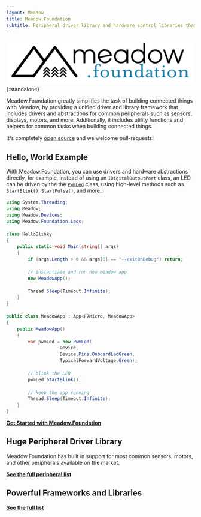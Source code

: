 ```yaml
---
layout: Meadow
title: Meadow.Foundation
subtitle: Peripheral driver library and hardware control libraries that make IoT development plug-and-play.
---
```


![Meadow.Foundation Logo](Meadow.Foundation_Logo_white_BG.svg){:standalone}

Meadow.Foundation greatly simplifies the task of building connected things with Meadow, by providing a unified driver and library framework that includes drivers and abstractions for common peripherals such as sensors, displays, motors, and more. Additionally, it includes utility functions and helpers for common tasks when building connected things.

It's completely [open source](https://github.com/WildernessLabs/Meadow.Foundation) and we welcome pull-requests!

## Hello, World Example

With Meadow.Foundation, you can use drivers and hardware abstractions directly, for example, instead of using an `IDigitalOutputPort` class, an LED can be driven by the the [`PwmLed`](/docs/api/Meadow.Foundation/Meadow.Foundation.Leds.PwmLed.html) class, using high-level methods such as `StartBlink()`, `StartPulse()`, and more.:

```csharp
using System.Threading;
using Meadow;
using Meadow.Devices;
using Meadow.Foundation.Leds;

class HelloBlinky
{
    public static void Main(string[] args) 
    {
        if (args.Length > 0 && args[0] == "--exitOnDebug") return;

        // instantiate and run new meadow app
        new MeadowApp();

        Thread.Sleep(Timeout.Infinite);
    }
}

public class MeadowApp : App<F7Micro, MeadowApp>
{
    public MeadowApp()
    {
        var pwmLed = new PwmLed(
                    Device,
                    Device.Pins.OnboardLedGreen,
                    TypicalForwardVoltage.Green);

        // blink the LED
        pwmLed.StartBlink();

        // keep the app running
        Thread.Sleep(Timeout.Infinite);
    }
}
```

**[Get Started with Meadow.Foundation](/Meadow/Meadow.Foundation/Getting_Started)**

## Huge Peripheral Driver Library

Meadow.Foundation has built in support for most common sensors, motors, and other peripherals available on the market.

**[See the full peripheral list](/Meadow/Meadow.Foundation/Peripherals)**

## Powerful Frameworks and Libraries

**[See the full list](/Meadow/Meadow.Foundation/Libraries_and_Frameworks)**
